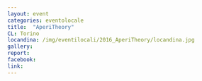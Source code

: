 ```yaml
---
layout: event
categories: eventolocale
title:  "AperiTheory"
CL: Torino
locandina: /img/eventilocali/2016_AperiTheory/locandina.jpg
gallery:
report:
facebook: 
link: 
---
```

